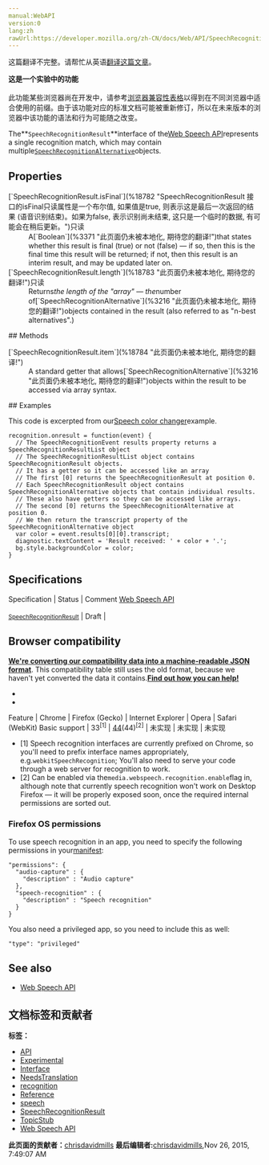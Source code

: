 ```yaml
---
manual:WebAPI
version:0
lang:zh
rawUrl:https://developer.mozilla.org/zh-CN/docs/Web/API/SpeechRecognitionResult
---
```




这篇翻译不完整。请帮忙从英语[翻译这篇文章](%18780 "")。






**这是一个实验中的功能**<br></br>此功能某些浏览器尚在开发中，请参考[浏览器兼容性表格](%18781 "")以得到在不同浏览器中适合使用的前缀。由于该功能对应的标准文档可能被重新修订，所以在未来版本的浏览器中该功能的语法和行为可能随之改变。




The**`SpeechRecognitionResult`**interface of the[Web Speech API](%18661 "")represents a single recognition match, which may contain multiple[`SpeechRecognitionAlternative`](%3216 "此页面仍未被本地化, 期待您的翻译!")objects.


## Properties<a name="Properties"></a>
<dl><dt id=''>[`SpeechRecognitionResult.isFinal`](%18782 "SpeechRecognitionResult 接口的isFinal只读属性是一个布尔值, 如果值是true, 则表示这是最后一次返回的结果 (语音识别结束)。如果为false, 表示识别尚未结束, 这只是一个临时的数据, 有可能会在稍后更新。")只读</dt><dd>A[`Boolean`](%3371 "此页面仍未被本地化, 期待您的翻译!")that states whether this result is final (true) or not (false) — if so, then this is the final time this result will be returned; if not, then this result is an interim result, and may be updated later on.</dd><dt id=''>[`SpeechRecognitionResult.length`](%18783 "此页面仍未被本地化, 期待您的翻译!")只读</dt><dd>Returns<cite>the length of the &quot;array&quot; — the</cite>number of[`SpeechRecognitionAlternative`](%3216 "此页面仍未被本地化, 期待您的翻译!")objects contained in the result (also referred to as &quot;n-best alternatives&quot;.)</dd></dl>
## Methods<a name="Methods"></a>
<dl><dt id=''>[`SpeechRecognitionResult.item`](%18784 "此页面仍未被本地化, 期待您的翻译!")</dt><dd>A standard getter that allows[`SpeechRecognitionAlternative`](%3216 "此页面仍未被本地化, 期待您的翻译!")objects within the result to be accessed via array syntax.</dd></dl>
## Examples<a name="Examples"></a>


This code is excerpted from our[Speech color changer](%18750 "")example.


```
recognition.onresult = function(event) {
  // The SpeechRecognitionEvent results property returns a SpeechRecognitionResultList object
  // The SpeechRecognitionResultList object contains SpeechRecognitionResult objects.
  // It has a getter so it can be accessed like an array
  // The first [0] returns the SpeechRecognitionResult at position 0.
  // Each SpeechRecognitionResult object contains SpeechRecognitionAlternative objects that contain individual results.
  // These also have getters so they can be accessed like arrays.
  // The second [0] returns the SpeechRecognitionAlternative at position 0.
  // We then return the transcript property of the SpeechRecognitionAlternative object
  var color = event.results[0][0].transcript;
  diagnostic.textContent = 'Result received: ' + color + '.';
  bg.style.backgroundColor = color;
}
```

## Specifications<a name="Specifications"></a>
Specification | Status | Comment 
[Web Speech API<br></br><small>SpeechRecognitionResult</small>](%18785 "") | Draft |  


## Browser compatibility<a name="Browser_compatibility"></a>


**[We&#39;re converting our compatibility data into a machine-readable JSON format](%3344 "")**. This compatibility table still uses the old format, because we haven&#39;t yet converted the data it contains.**[Find out how you can help!](%3392 "")**


* 
* 
Feature | Chrome | Firefox (Gecko) | Internet Explorer | Opera | Safari (WebKit) 
Basic support | 33<sup>[1]</sup> | [44](%3681 "Released on 2016-01-26.")(44)<sup>[2]</sup> | 未实现 | 未实现 | 未实现 





* [1] Speech recognition interfaces are currently prefixed on Chrome, so you&#39;ll need to prefix interface names appropriately, e.g.`webkitSpeechRecognition`; You&#39;ll also need to serve your code through a web server for recognition to work.
* [2] Can be enabled via the`media.webspeech.recognition.enable`flag in, although note that currently speech recognition won&#39;t work on Desktop Firefox — it will be properly exposed soon, once the required internal permissions are sorted out.

### Firefox OS permissions<a name="Firefox_OS_permissions"></a>


To use speech recognition in an app, you need to specify the following permissions in your[manifest](%18667 ""):


```
"permissions": {
  "audio-capture" : {
    "description" : "Audio capture"
  },
  "speech-recognition" : {
    "description" : "Speech recognition"
  }
}
```


You also need a privileged app, so you need to include this as well:


```
"type": "privileged"
```

## See also<a name="See_also"></a>

* [Web Speech API](%18661 "")



## 文档标签和贡献者
**标签：**
* [API](%50 "")
* [Experimental](%3379 "")
* [Interface](%3380 "")
* [NeedsTranslation](%4036 "")
* [recognition](%18692 "")
* [Reference](%3381 "")
* [speech](%18693 "")
* [SpeechRecognitionResult](%18786 "")
* [TopicStub](%4037 "")
* [Web Speech API](%18669 "")

**此页面的贡献者：**[chrisdavidmills](%3495 "")
**最后编辑者:**[chrisdavidmills](%3495 ""),<time>Nov 26, 2015, 7:49:07 AM</time>


